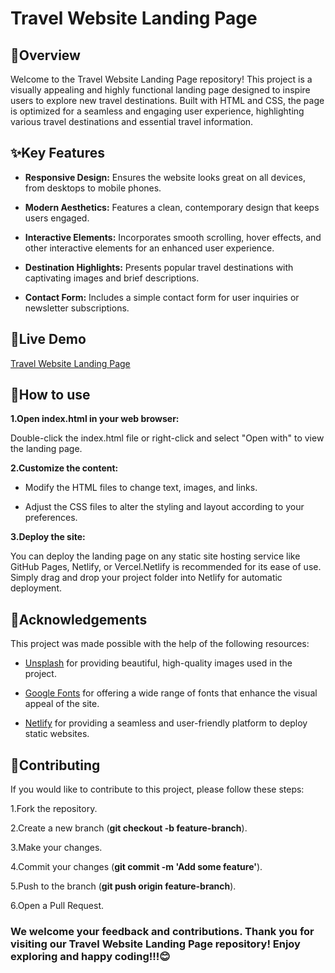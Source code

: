   # Travel Website Landing Page
  
## 🌟Overview
Welcome to the Travel Website Landing Page repository! This project is a visually appealing and highly functional landing page designed to inspire users to explore new travel destinations. Built with HTML and CSS, the page is optimized for a seamless and engaging user experience, highlighting various travel destinations and essential travel information.

## ✨Key Features

* **Responsive Design:** Ensures the website looks great on all devices, from desktops to mobile phones.

* **Modern Aesthetics:** Features a clean, contemporary design that keeps users engaged.

* **Interactive Elements:** Incorporates smooth scrolling, hover effects, and other interactive elements for an enhanced user experience.

* **Destination Highlights:** Presents popular travel destinations with captivating images and brief descriptions.

* **Contact Form:** Includes a simple contact form for user inquiries or newsletter subscriptions.


## 🔗Live Demo

<a href=""  title="Travel Website Landing Page">Travel Website Landing Page</a>


## 🚀How to use

**1.Open index.html in your web browser:**

Double-click the index.html file or right-click and select "Open with" to view the landing page.

**2.Customize the content:**

* Modify the HTML files to change text, images, and links.
  
* Adjust the CSS files to alter the styling and layout according to your preferences.
  
**3.Deploy the site:**

You can deploy the landing page on any static site hosting service like GitHub Pages, Netlify, or Vercel.Netlify is recommended for its ease of use. Simply drag and drop your project folder into Netlify for automatic deployment.


  
## 🙏Acknowledgements

This project was made possible with the help of the following resources:

* <a href="https://unsplash.com/"  title="Unsplash">Unsplash</a>  for providing beautiful, high-quality images used in the project.
  
* <a href="https://fonts.google.com/"  title="Google Fonts">Google Fonts</a> for offering a wide range of fonts that enhance the visual appeal of the site.
  
* <a href="https://www.netlify.com/"  title="Netlify">Netlify</a> for providing a seamless and user-friendly platform to deploy static websites.
  
  
## 🤝Contributing

If you would like to contribute to this project, please follow these steps:

1.Fork the repository.

2.Create a new branch (**git checkout -b feature-branch**).

3.Make your changes.

4.Commit your changes (**git commit -m 'Add some feature'**).

5.Push to the branch (**git push origin feature-branch**).

6.Open a Pull Request.



### We welcome your feedback and contributions. Thank you for visiting our Travel Website Landing Page repository! Enjoy exploring and happy coding!!!😊





